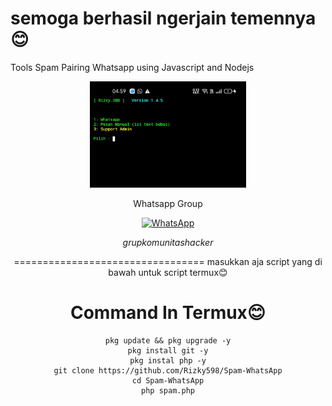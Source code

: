 # semoga berhasil ngerjain temennya😊
Tools Spam Pairing Whatsapp using Javascript and Nodejs
<div align="center">
  <p>
    <img src="p1.jpg" width="250">
    </p>
  
Whatsapp Group

[![WhatsApp](https://img.shields.io/badge/WhatsApp-25D366?style=for-the-badge&logo=whatsapp&logoColor=white)](https://chat.whatsapp.com/CZcMAG9LrF9KEPyKfGsmQO)

$$grup komunitas hacker$$ 

=================================
masukkan aja script yang di bawah untuk script termux😊

# Command In Termux😊
```
pkg update && pkg upgrade -y
pkg install git -y
pkg instal php -y
git clone https://github.com/Rizky598/Spam-WhatsApp
cd Spam-WhatsApp
php spam.php
